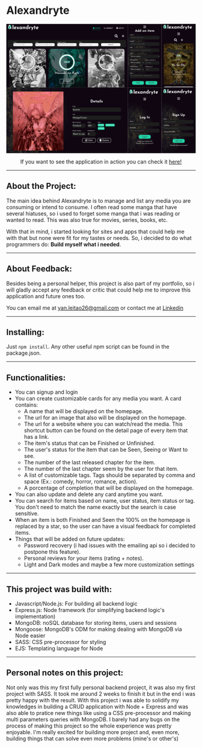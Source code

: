 # Alexandryte
<div align="center">
  <img src="https://github.com/Gryygo/Alexandryte-Project/blob/main/public/img/mockup.png" width="1000px" align="center" />
  <p></p>
  <p>If you want to see the application in action you can check it <a href="https://alexandryte.herokuapp.com/">here!</a></p>
</p>
</div>

---

## About the Project:
  The main idea behind Alexandryte is to manage and list any media you are consuming or intend to consume. I often read some manga that have 
  several hiatuses, so i used to forget some manga that i was reading or wanted to read. This was also true for movies, series, books, etc.
  
  With that in mind, i started looking for sites and apps that could help me with that but none were fit for my tastes or needs. So, i decided to do what programmers do: **Build myself what i needed**.

---

## About Feedback:
Besides being a personal helper, this project is also part of my portfolio, so i will gladly accept any feedback or critic that could help me to improve this application and future ones too.

You can email me at yan.leitao26@gmail.com or contact me at <a href="https://www.linkedin.com/in/yan-gabriel-leit%C3%A3o-de-lima-24b080229/">Linkedin</a>

---

## Installing:
Just ```npm install```. Any other useful npm script can be found in the package.json.

---

## Functionalities:
  - You can signup and login
  - You can create customizable cards for any media you want. A card contains:
    - A name that will be displayed on the homepage.
    - The url for an image that also will be displayed on the homepage.
    - The url for a website where you can watch/read the media. This shortcut button can be found on the detail page of every item that has a link.
    - The item's status that can be Finished or Unfinished.
    - The user's status for the item that can be Seen, Seeing or Want to see.
    - The number of the last released chapter for the item.
    - The number of the last chapter seem by the user for that item.
    - A list of customizable tags. Tags should be separated by comma and space (Ex.: comedy, horror, romance, action).
    - A porcentage of completion that will be displayed on the homepage.
  - You can also update and delete any card anytime you want.
  - You can search for items based on name, user status, item status or tag. You don't need to match the name exactly but the search is case sensitive.
  - When an item is both Finished and Seen the 100% on the homepage is replaced by a star, so the user can have a visual feedback for completed items.
  - Things that will be added on future updates:
    - Password recovery (i had issues with the emailing api so i decided to postpone this feature).
    - Personal reviews for your items (rating + notes).
    - Light and Dark modes and maybe a few more customization settings

---

## This project was build with:
  - Javascript/Node.js: For building all backend logic
  - Express.js: Node framework (for simplifying backend logic's implementation)
  - MongoDB: noSQL database for storing items, users and sessions
  - Mongoose: MongoDB's ODM for making dealing with MongoDB via Node easier
  - SASS: CSS pre-processor for styling
  - EJS: Templating language for Node

---

## Personal notes on this project:
 Not only was this my first fully personal backend project, it was also my first project with SASS. It took me around 2 weeks to finish it but in the end i was pretty happy with the result. With this project i was able to solidify my knowledges in building a CRUD application with Node + Express and was also able to pratice new things like using a CSS pre-processor and making multi parameters queries with MongoDB. I barely had any bugs on the process of making this project so the whole experience was pretty enjoyable. I'm really excited for building more project and, even more, building things that can solve even more problems (mine's or other's)
